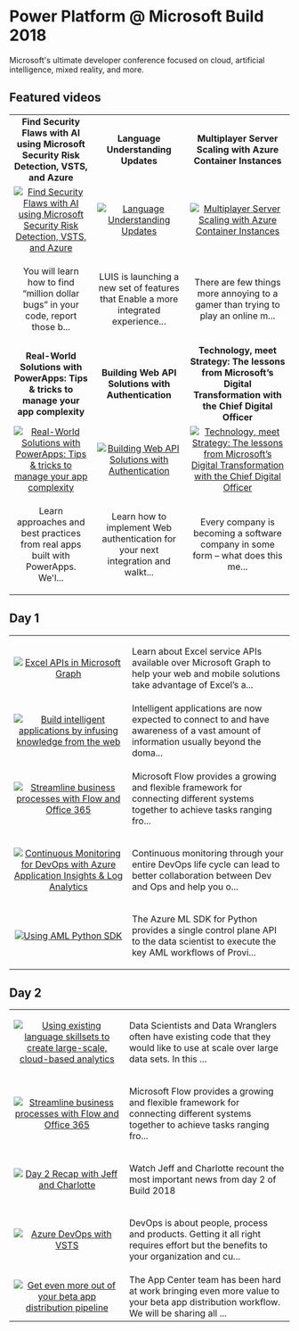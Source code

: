 # Power Platform @ Microsoft Build 2018

Microsoft's ultimate developer conference focused on cloud, artificial intelligence, mixed reality, and more.

## Featured videos

|    |    |    |
|:--:|:--:|:--:|
|**Find Security Flaws with AI using Microsoft Security Risk Detection, VSTS, and Azure**|**Language Understanding Updates**|**Multiplayer Server Scaling with Azure Container Instances**|
|[![Find Security Flaws with AI using Microsoft Security Risk Detection, VSTS, and Azure](https://sec.ch9.ms/ch9/513b/e07b63b2-8614-49c8-b705-531591cf513b/THR3115_220.jpg)](./video01.md)|[![Language Understanding Updates](https://sec.ch9.ms/ch9/33ab/d843f3ac-57db-44de-a57d-84b1dbad33ab/THR3118_220.jpg)](./video02.md)|[![Multiplayer Server Scaling with Azure Container Instances](https://sec.ch9.ms/ch9/906f/3c038be5-2cbd-47c6-87e7-bb346460906f/THR3512_220.jpg)](./video03.md)|
|<p>You will learn how to find “million dollar bugs” in your code, report those b...|LUIS is launching a new set of features that Enable a more integrated experience...|<p>There are few things more annoying to a gamer than trying to play an online m...|
|**Real-World Solutions with PowerApps: Tips & tricks to manage your app complexity**|**Building Web API Solutions with Authentication**|**Technology, meet Strategy: The lessons from Microsoft’s Digital Transformation with the Chief Digital Officer**|
|[![Real-World Solutions with PowerApps: Tips & tricks to manage your app complexity](https://sec.ch9.ms/ch9/9b99/bb9ea87a-1233-4574-a6db-615bb9429b99/THR3403_220.jpg)](./video04.md)|[![Building Web API Solutions with Authentication](https://sec.ch9.ms/ch9/9d9c/0287229d-1fc4-4c09-8574-4ff7582f9d9c/THR5000_220.jpg)](./video05.md)|[![Technology, meet Strategy: The lessons from Microsoft’s Digital Transformation with the Chief Digital Officer](https://sec.ch9.ms/ch9/7c07/49949c97-309d-469a-942e-4376b0277c07/BRK2509_220.jpg)](./video06.md)|
|<p>Learn approaches and best practices from real apps built with PowerApps. We'l...|<p>Learn how to implement Web authentication for your next integration and walkt...|<p>Every company is becoming a software company in some form – what does this me...|

## Day 1

|    |   |
|:--:|:--|
|[![Excel APIs in Microsoft Graph](https://sec.ch9.ms/ch9/32fe/fd5843bf-cf78-4423-9a5a-12b51a0532fe/THR5008_220.jpg)](./video07.md)|<p>Learn about Excel service APIs available over Microsoft Graph to help your web and mobile solutions take advantage of Excel’s a...|
|[![Build intelligent applications by infusing knowledge from the web](https://sec.ch9.ms/ch9/963e/45651d1d-2857-47a7-99ef-5e1d6ff3963e/BRK3223_220.jpg)](./video08.md)|Intelligent applications are now expected to connect to and have awareness of a vast amount of information usually beyond the doma...|
|[![Streamline business processes with Flow and Office 365](https://sec.ch9.ms/ch9/d0a4/7c2f3417-1a73-4657-9faf-96b6c65bd0a4/BRK2420_220.jpg)](./video09.md)|<p>Microsoft Flow provides a growing and flexible framework for connecting different systems together to achieve tasks ranging fro...|
|[![Continuous Monitoring for DevOps with Azure Application Insights & Log Analytics](https://sec.ch9.ms/ch9/ccd1/76a59d29-6f7e-44a5-9363-3557b477ccd1/BRK2143_220.jpg)](./video10.md)|<p>Continuous monitoring through your entire DevOps life cycle can lead to better collaboration between Dev and Ops and help you o...|
|[![Using AML Python SDK](https://sec.ch9.ms/ch9/a664/da01887b-debe-4d83-bfe9-4fdb63c8a664/THR3123_220.jpg)](./video11.md)|<p>The Azure ML SDK for Python provides a single control plane API to the data scientist to execute the key AML workflows of Provi...|

## Day 2

|    |   |
|:--:|:--|
|[![Using existing language skillsets to create large-scale, cloud-based analytics](https://sec.ch9.ms/ch9/98d9/7bf5262d-ead4-40a5-9498-49abe1f498d9/BRK4100_220.jpg)](./video12.md)|<p>Data Scientists and Data Wranglers often have existing code that they would like to use at scale over large data sets. In this ...|
|[![Streamline business processes with Flow and Office 365](https://sec.ch9.ms/ch9/d0a4/7c2f3417-1a73-4657-9faf-96b6c65bd0a4/BRK2420_220.jpg)](./video13.md)|<p>Microsoft Flow provides a growing and flexible framework for connecting different systems together to achieve tasks ranging fro...|
|[![Day 2 Recap with Jeff and Charlotte](https://sec.ch9.ms/ch9/2f2b/131aedcc-4f56-4018-8ffe-b3f514692f2b/C9L15_220.jpg)](./video14.md)|<p>Watch Jeff and Charlotte recount the most important news from day 2 of Build 2018</p>|
|[![Azure DevOps with VSTS](https://sec.ch9.ms/ch9/74a1/0e8bbb52-5eea-4d6a-b47e-fbbde06574a1/BRK2105_220.jpg)](./video15.md)|<p>DevOps is about people, process and products. Getting it all right requires effort but the benefits to your organization and cu...|
|[![Get even more out of your beta app distribution pipeline](https://sec.ch9.ms/ch9/0343/7273b26d-a95f-4209-8737-da1f17ca0343/THR2042_220.jpg)](./video16.md)|The App Center team has been hard at work bringing even more value to your beta app distribution workflow. We will be sharing all ...|

